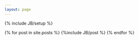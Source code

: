 ```yaml
---
layout: page
---
```

{% include JB/setup %}

{% for post in site.posts %}
  {%include JB/post %}
{% endfor %}
